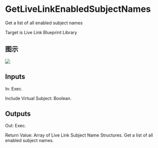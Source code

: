 # GetLiveLinkEnabledSubjectNames

Get a list of all enabled subject names

Target is Live Link Blueprint Library

## 图示

![]($-20221218-19450994.png)

## Inputs

In: Exec.

Include Virtual Subject: Boolean.  

## Outputs

Out: Exec.

Return Value: Array of Live Link Subject Name Structures. Get a list of all enabled subject names.

